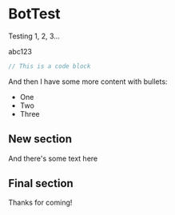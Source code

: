 # BotTest

Testing 1, 2, 3...

abc123

```java
// This is a code block
```

And then I have some more content with bullets:

  * One
  * Two 
  * Three

## New section

And there's some text here

## Final section

Thanks for coming!
